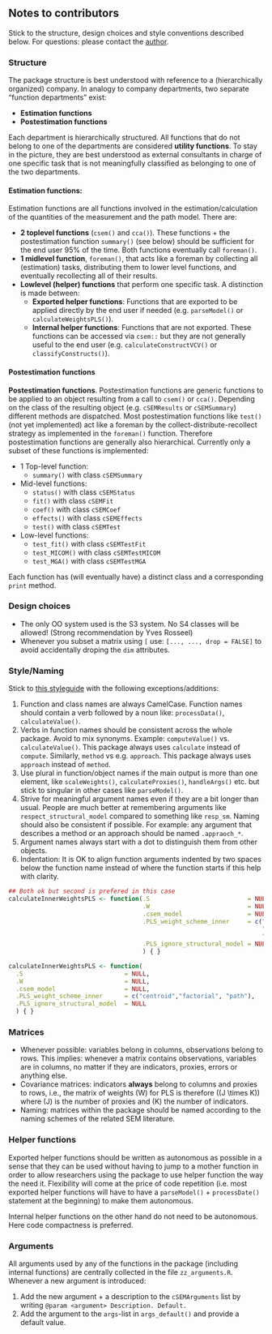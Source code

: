 
## Notes to contributors

Stick to the structure, design choices and style conventions described
below. For questions: please contact the
[author](mailto:manuel.steiner@uni-wuerzburg.de).

### Structure

The package structure is best understood with reference to a
(hierarchically organized) company. In analogy to company departments,
two separate “function departments” exist:

  - **Estimation functions**
  - **Postestimation functions**

Each department is hierarchically structured. All functions that do not
belong to one of the departments are considered **utility functions**.
To stay in the picture, they are best understood as external consultants
in charge of one specific task that is not meaningfully classified as
belonging to one of the two departments.

#### Estimation functions:

Estimation functions are all functions involved in the
estimation/calculation of the quantities of the measurement and the path
model. There are:

  - **2 toplevel functions** (`csem()` and `cca()`). These functions +
    the postestimation function `summary()` (see below) should be
    sufficient for the end user 95% of the time. Both functions
    eventually call `foreman()`.
  - **1 midlevel function**, `foreman()`, that acts like a foreman by
    collecting all (estimation) tasks, distributing them to lower level
    functions, and eventually recollecting all of their results.
  - **Lowlevel (helper) functions** that perform one specific task. A
    distinction is made between:
      - **Exported helper functions**: Functions that are exported to be
        applied directly by the end user if needed (e.g. `parseModel()`
        or `calculateWeightsPLS()`).
      - **Internal helper functions**: Functions that are not exported.
        These functions can be accessed via `csem::` but they are not
        generally useful to the end user (e.g. `calculateConstructVCV()`
        or `classifyConstructs()`).

#### Postestimation functions

**Postestimation functions**. Postestimation functions are generic
functions to be applied to an object resulting from a call to `csem()`
or `cca()`. Depending on the class of the resulting object (e.g.
`cSEMResults` or `cSEMSummary`) different methods are dispatched. Most
postestimation functions like `test()` (not yet implemented) act like a
foreman by the collect-distribute-recollect strategy as implemented in
the `foreman()` function. Therefore postestimation functions are
generally also hierarchical. Currently only a subset of these functions
is implemented:

  - 1 Top-level function:
      - `summary()` with class `cSEMSummary`
  - Mid-level functions:
      - `status()` with class `cSEMStatus`
      - `fit()` with class `cSEMFit`
      - `coef()` with class `cSEMCoef`
      - `effects()` with class `cSEMEffects`
      - `test()` with class `cSEMTest`
  - Low-level functions:
      - `test_fit()` with class `cSEMTestFit`
      - `test_MICOM()` with class `cSEMTestMICOM`
      - `test_MGA()` with class `cSEMTestMGA`

Each function has (will eventually have) a distinct class and a
corresponding `print` method.

### Design choices

  - The only OO system used is the S3 system. No S4 classes will be
    allowed\! (Strong recommendation by Yves Rosseel)
  - Whenever you subset a matrix using `[` use: `[..., ..., drop =
    FALSE]` to avoid accidentally droping the `dim` attributes.

### Style/Naming

Stick to [this styleguide](http://style.tidyverse.org/) with the
following exceptions/additions:

1.  Function and class names are always CamelCase. Function names should
    contain a verb followed by a noun like: `processData()`,
    `calculateValue()`.
2.  Verbs in function names should be consistent across the whole
    package. Avoid to mix synonyms. Example: `computeValue()` vs.
    `calculateValue()`. This package always uses `calculate` instead of
    `compute`. Similarly, `method` vs e.g. `approach`. This package
    always uses `approach` instead of `method`.
3.  Use plural in function/object names if the main output is more than
    one element, like `scaleWeights()`, `calculateProxies()`,
    `handleArgs()` etc. but stick to singular in other cases like
    `parseModel()`.
4.  Strive for meaningful argument names even if they are a bit longer
    than usual. People are much better at remembering arguments like
    `respect_structural_model` compared to something like `resp_sm`.
    Naming should also be consistent if possible. For example: any
    argument that describes a method or an approach should be named
    `.appraoch_*`.
5.  Argument names always start with a dot to distinguish them from
    other objects.
6.  Indentation: It is OK to align function arguments indented by two
    spaces below the function name instead of where the function starts
    if this help with clarity.

<!-- end list -->

``` r
## Both ok but second is prefered in this case
calculateInnerWeightsPLS <- function(.S                           = NULL,
                                     .W                           = NULL,
                                     .csem_model                  = NULL,
                                     .PLS_weight_scheme_inner     = c("centroid",
                                                                      "factorial", 
                                                                      "path"),
                                     .PLS_ignore_structural_model = NULL
                                     ) { }

calculateInnerWeightsPLS <- function(
  .S                            = NULL,
  .W                            = NULL,
  .csem_model                   = NULL,
  .PLS_weight_scheme_inner      = c("centroid","factorial", "path"),
  .PLS_ignore_structural_model  = NULL
  ) { }
```

### Matrices

  - Whenever possible: variables belong in columns, observations belong
    to rows. This implies: whenever a matrix contains observations,
    variables are in columns, no matter if they are indicators, proxies,
    errors or anything else.
  - Covariance matrices: indicators **always** belong to columns and
    proxies to rows, i.e., the matrix of weights \(W\) for PLS is
    therefore \((J \times K)\) where \(J\) is the number of proxies and
    \(K\) the number of indicators.
  - Naming: matrices within the package should be named according to the
    naming schemes of the related SEM literature.

### Helper functions

Exported helper functions should be written as autonomous as possible in
a sense that they can be used without having to jump to a mother
function in order to allow researchers using the package to use helper
function the way the need it. Flexibility will come at the price of code
repetition (i.e. most exported helper functions will have to have a
`parseModel()` + `processDate()` statement at the beginning) to make
them autonomous.

Internal helper functions on the other hand do not need to be
autonomous. Here code compactness is preferred.

### Arguments

All arguments used by any of the functions in the package (including
internal functions) are centrally collected in the file
`zz_arguments.R`. Whenever a new argument is introduced:

1.  Add the new argument + a description to the `cSEMArguments` list by
    writing `@param <argument> Description. Default.`
2.  Add the argument to the `args`-list in `args_default()` and provide
    a default value.
